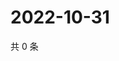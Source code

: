 # 2022-10-31

共 0 条

<!-- BEGIN WEIBO -->
<!-- 最后更新时间 Mon Oct 31 2022 22:22:01 GMT+0800 (China Standard Time) -->

<!-- END WEIBO -->
